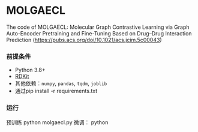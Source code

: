 # MOLGAECL
The code of MOLGAECL: Molecular Graph Contrastive Learning via Graph Auto-Encoder Pretraining and Fine-Tuning Based on Drug–Drug Interaction Prediction (https://pubs.acs.org/doi/10.1021/acs.jcim.5c00043)
### 前提条件
- Python 3.8+
- [RDKit](https://www.rdkit.org/docs/Install.html)
- 其他依赖：`numpy`, `pandas`, `tqdm`, `joblib`
- 通过pip install -r requirements.txt
### 运行
预训练
python molgaecl.py
微调：
python 
